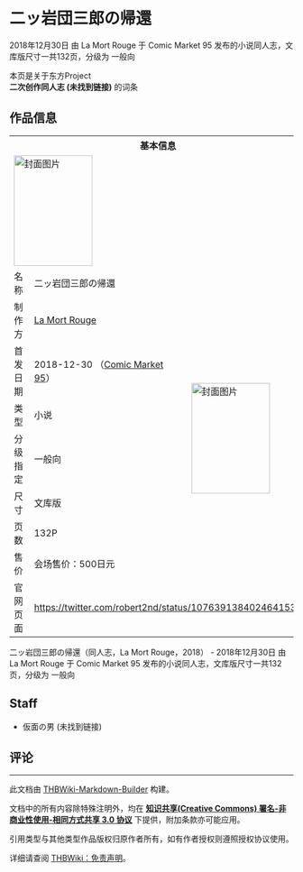 # 二ッ岩団三郎の帰還

<!-- source html: G:\repos\THBWiki-Markdown-Builder\THBWikiMarkdown\Temp\main\b\bf\ns0%3A%E4%BA%8C%E3%83%83%E5%B2%A9%E5%9B%A3%E4%B8%89%E9%83%8E%E3%81%AE%E5%B8%B0%E9%82%84.html -->

2018年12月30日 由 La Mort Rouge 于 Comic Market 95 发布的小说同人志，文库版尺寸一共132页，分级为 一般向

本页是关于东方Project  
 **二次创作同人志 (未找到链接)** 的词条

## 作品信息

<table><tbody><tr><th colspan="3">基本信息</th></tr><tr><td class="cover-artwork-mobile" colspan="2"><a href="./文件-二ッ岩団三郎の帰還封面.jpg.md" class="image" title="封面图片"><img alt="封面图片" src="https://upload.thwiki.cc/thumb/1/13/%E4%BA%8C%E3%83%83%E5%B2%A9%E5%9B%A3%E4%B8%89%E9%83%8E%E3%81%AE%E5%B8%B0%E9%82%84%E5%B0%81%E9%9D%A2.jpg/139px-%E4%BA%8C%E3%83%83%E5%B2%A9%E5%9B%A3%E4%B8%89%E9%83%8E%E3%81%AE%E5%B8%B0%E9%82%84%E5%B0%81%E9%9D%A2.jpg" decoding="async" loading="lazy" width="139" height="196" srcset="https://upload.thwiki.cc/thumb/1/13/%E4%BA%8C%E3%83%83%E5%B2%A9%E5%9B%A3%E4%B8%89%E9%83%8E%E3%81%AE%E5%B8%B0%E9%82%84%E5%B0%81%E9%9D%A2.jpg/209px-%E4%BA%8C%E3%83%83%E5%B2%A9%E5%9B%A3%E4%B8%89%E9%83%8E%E3%81%AE%E5%B8%B0%E9%82%84%E5%B0%81%E9%9D%A2.jpg 1.5x, https://upload.thwiki.cc/thumb/1/13/%E4%BA%8C%E3%83%83%E5%B2%A9%E5%9B%A3%E4%B8%89%E9%83%8E%E3%81%AE%E5%B8%B0%E9%82%84%E5%B0%81%E9%9D%A2.jpg/278px-%E4%BA%8C%E3%83%83%E5%B2%A9%E5%9B%A3%E4%B8%89%E9%83%8E%E3%81%AE%E5%B8%B0%E9%82%84%E5%B0%81%E9%9D%A2.jpg 2x" data-file-width="724" data-file-height="1020"></a></td>
</tr><tr><td class="label">名称</td><td colspan="2"> 二ッ岩団三郎の帰還 </td></tr><tr><td class="label">制作方</td><td><a href="./La_Mort_Rouge.md" title="La Mort Rouge">La Mort Rouge</a></td><td class="cover-artwork" rowspan="7" style="min-width:196px;"><a href="./文件-二ッ岩団三郎の帰還封面.jpg.md" class="image" title="封面图片"><img alt="封面图片" src="https://upload.thwiki.cc/thumb/1/13/%E4%BA%8C%E3%83%83%E5%B2%A9%E5%9B%A3%E4%B8%89%E9%83%8E%E3%81%AE%E5%B8%B0%E9%82%84%E5%B0%81%E9%9D%A2.jpg/139px-%E4%BA%8C%E3%83%83%E5%B2%A9%E5%9B%A3%E4%B8%89%E9%83%8E%E3%81%AE%E5%B8%B0%E9%82%84%E5%B0%81%E9%9D%A2.jpg" decoding="async" loading="lazy" width="139" height="196" srcset="https://upload.thwiki.cc/thumb/1/13/%E4%BA%8C%E3%83%83%E5%B2%A9%E5%9B%A3%E4%B8%89%E9%83%8E%E3%81%AE%E5%B8%B0%E9%82%84%E5%B0%81%E9%9D%A2.jpg/209px-%E4%BA%8C%E3%83%83%E5%B2%A9%E5%9B%A3%E4%B8%89%E9%83%8E%E3%81%AE%E5%B8%B0%E9%82%84%E5%B0%81%E9%9D%A2.jpg 1.5x, https://upload.thwiki.cc/thumb/1/13/%E4%BA%8C%E3%83%83%E5%B2%A9%E5%9B%A3%E4%B8%89%E9%83%8E%E3%81%AE%E5%B8%B0%E9%82%84%E5%B0%81%E9%9D%A2.jpg/278px-%E4%BA%8C%E3%83%83%E5%B2%A9%E5%9B%A3%E4%B8%89%E9%83%8E%E3%81%AE%E5%B8%B0%E9%82%84%E5%B0%81%E9%9D%A2.jpg 2x" data-file-width="724" data-file-height="1020"></a></td>
</tr><tr><td class="label">首发日期</td><td>2018-12-30&#160;（<a href="/展会作品列表?e=Comic+Market%2395">Comic Market 95</a>）</td></tr><tr><td class="label">类型</td><td>小说</td></tr><tr><td class="label">分级指定</td><td>一般向</td></tr><tr><td class="label">尺寸</td><td>文库版</td></tr><tr><td class="label">页数</td><td>132P</td></tr><tr><td class="label">售价</td><td>会场售价：500日元</td></tr>
<tr><td class="label">官网页面</td><td colspan="2"><a rel="nofollow" class="external free" href="https://twitter.com/robert2nd/status/1076391384024641536">https://twitter.com/robert2nd/status/1076391384024641536</a></td></tr></tbody></table>

二ッ岩団三郎の帰還（同人志，La Mort Rouge，2018） - 2018年12月30日 由 La Mort Rouge 于 Comic Market 95 发布的小说同人志，文库版尺寸一共132页，分级为 一般向

## Staff
- 仮面の男 (未找到链接)


## 评论




---

此文档由 [THBWiki-Markdown-Builder](https://github.com/Delsin-Yu/THBWiki-Markdown-Builder) 构建。

文档中的所有内容除特殊注明外，均在 [**知识共享(Creative Commons) 署名-非商业性使用-相同方式共享 3.0 协议**](https://creativecommons.org/licenses/by-sa/3.0/deed.zh-hans) 下提供，附加条款亦可能应用。

引用类型与其他类型作品版权归原作者所有，如有作者授权则遵照授权协议使用。

详细请查阅 [THBWiki：免责声明](https://thbwiki.cc/THBWiki:%E5%85%8D%E8%B4%A3%E5%A3%B0%E6%98%8E)。

